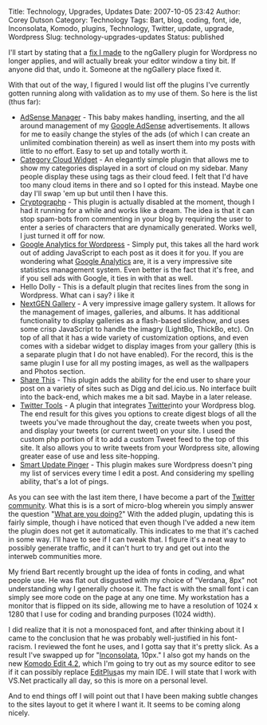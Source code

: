 Title: Technology, Upgrades, Updates
Date: 2007-10-05 23:42
Author: Corey Dutson
Category: Technology
Tags: Bart, blog, coding, font, ide, Inconsolata, Komodo, plugins, Technology, Twitter, update, upgrade, Wordpress
Slug: technology-upgrades-updates
Status: published

I'll start by stating that a [fix I
made](http://www.wallofscribbles.com/?p=14 "bad fix") to the ngGallery
plugin for Wordpress no longer applies, and will actually break your
editor window a tiny bit. If anyone did that, undo it. Someone at the
ngGallery place fixed it.

With that out of the way, I figured I would list off the plugins I've
currently gotten running along with validation as to my use of them. So
here is the list (thus far):

-   [AdSense
    Manager](http://wordpress.org/extend/plugins/adsense-manager/ "AdSense Manger") -
    This baby makes handling, inserting, and the all around management
    of my [Google
    AdSense](https://www.google.com/adsense/ "Google AdSense") advertisements.
    It allows for me to easily change the styles of the ads (of which I
    can create an unlimited combination therein) as well as insert them
    into my posts with little to no effort. Easy to set up and totally
    worth it.
-   [Category Cloud
    Widget](http://leekelleher.com/wordpress/plugins/category-cloud-widget/ "Category Cloud Widget") -
    An elegantly simple plugin that allows me to show my categories
    displayed in a sort of cloud on my sidebar. Many people display
    these using tags as their cloud feed. I felt that I'd have too many
    cloud items in there and so I opted for this instead. Maybe one day
    I'll swap 'em up but until then I have this.
-   [Cryptographp](http://wordpress.org/extend/plugins/cryptographp/ "Cryptographp") -
    This plugin is actually disabled at the moment, though I had it
    running for a while and works like a dream. The idea is that it can
    stop spam-bots from commenting in your blog by requiring the user to
    enter a series of characters that are dynamically generated. Works
    well, I just turned it off for now.
-   [Google Analytics for
    Wordpress](http://www.joostdevalk.nl/wordpress/google-analytics/ "Google Analytics for Wordpress") -
    Simply put, this takes all the hard work out of adding JavaScript to
    each post as it does it for you. If you are wondering what [Google
    Analytics](http://www.google.com/analytics/ "Google Analytics") are,
    it is a very impressive site statistics management system. Even
    better is the fact that it's free, and if you sell ads with Google,
    it ties in with that as well.
-   Hello Dolly - This is a default plugin that recites lines from the
    song in Wordpress. What can i say? i like it
-   [NextGEN
    Gallery](http://alexrabe.boelinger.com/wordpress-plugins/nextgen-gallery/ "NextGEN Gallery") -
    A very impressive image gallery system. It allows for the management
    of images, galleries, and albums. It has additional functionality to
    display galleries as a flash-based slideshow, and uses some crisp
    JavaScript to handle the imagry (LightBo, ThickBo, etc). On top of
    all that it has a wide variety of customization options, and even
    comes with a sidebar widget to display images from your gallery
    (this is a separate plugin that I do not have enabled). For the
    record, this is the same plugin I use for all my posting images, as
    well as the wallpapers and Photos section.
-   [Share This](http://alexking.org/projects/wordpress "Share This") -
    This plugin adds the ability for the end user to share your post on
    a variety of sites such as Digg and del.icio.us. No interface built
    into the back-end, which makes me a bit sad. Maybe in a
    later release.
-   [Twitter
    Tools](http://alexking.org/projects/wordpress "Twitter Tools") - A
    plugin that integrates
    [Twitter](http://www.twitter.com "What are you doing right now...")into
    your Wordpress blog. The end result for this gives you options to
    create digest blogs of all the tweets you've made throughout the
    day, create tweets when you post, and display your tweets (or
    current tweet) on your site. I used the custom php portion of it to
    add a custom Tweet feed to the top of this site. It also allows you
    to write tweets from your Wordpress site, allowing greater ease of
    use and less site-hopping.
-   [Smart Update
    Pinger](http://daven.se/usefulstuff/wordpress-plugins.html "Smart Update Pinger") -
    This plugin makes sure Wordpress doesn't ping my list of services
    every time I edit a post. And considering my spelling ability,
    that's a lot of pings.



As you can see with the last item there, I have become a part of the
[Twitter community](http://twitter.com/ "Twitter.com"). What this is is
a sort of micro-blog wherein you simply answer the question "[What are
you
doing?](http://twitter.com/loveyless "What are you doing right now...")"
With the added plugin, updating this is fairly simple, though i have
noticed that even though I've added a new item the plugin does not get
it automatically. This indicates to me that it's cached in some way.
I'll have to see if I can tweak that. I figure it's a neat way to
possibly generate traffic, and it can't hurt to try and get out into the
interweb communities more.

My friend Bart recently brought up the idea of fonts in coding, and what
people use. He was flat out disgusted with my choice of "Verdana, 8px"
not understanding why I generally choose it. The fact is with the small
font i can simply see more code on the page at any one time. My
workstation has a monitor that is flipped on its side, allowing me to
have a resolution of 1024 x 1280 that I use for coding and branding
purposes (1024 width).

I did realize that it is not a monospaced font, and after thinking about
it I came to the conclusion that he was probably well-justified in his
font-racism. I reviewed the font he uses, and I gotta say that it's
pretty slick. As a result I've swapped up for
"[Inconsolata](http://www.levien.com/type/myfonts/inconsolata.html "Inconsolata"),
10px." I also got my hands on the new [Komodo Edit
4.2](http://www.activestate.com/Products/komodo_edit/ "Komodo Edit 4.2"),
which I'm going to try out as my source editor to see if it can possibly
replace [EditPlus](http://editplus.com/ "EditPlus")as my main IDE. I
will state that I work with VS.Net practically all day, so this is more
on a personal level.

And to end things off I will point out that I have been making subtle
changes to the sites layout to get it where I want it. It seems to be
coming along nicely.
